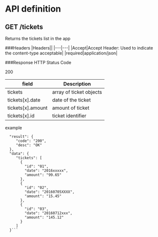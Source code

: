 # API definition

## GET /tickets
Returns the tickets list in the app

###Headers
|Headers||
|---|---|
|Accept|Accept Header: Used to indicate the content-type acceptable|
|required|application/json|

###Response
HTTP Status Code

200

|field|Description|
|---|---|
|tickets|array of ticket objects|
|tickets[x].date|date of the ticket|
|tickets[x].amount|amount of ticket|
|tickets[x].id|ticket identifier|

example

```{
  "result": {
     "code": "200",
     "desc": "OK"
  },
  "data": {
     "tickets": [
       {
         "id": "01",
         "date": "2016xxxxx",
         "amount": "99.65"
       },
       {
         "id": "02",
         "date": "20160705XXXX",
         "amount": "15.45"
       },
       {
         "id": "03",
         "date": "20160712xxx",
         "amount": "145.12"
       }
     ]
  }```
